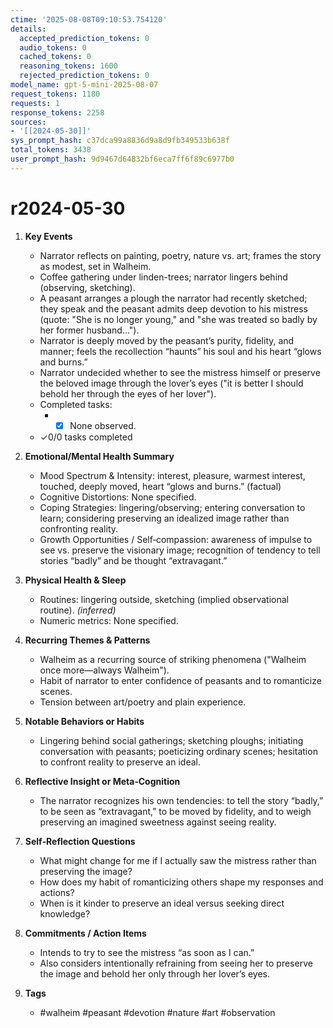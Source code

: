 ```yaml
---
ctime: '2025-08-08T09:10:53.754120'
details:
  accepted_prediction_tokens: 0
  audio_tokens: 0
  cached_tokens: 0
  reasoning_tokens: 1600
  rejected_prediction_tokens: 0
model_name: gpt-5-mini-2025-08-07
request_tokens: 1180
requests: 1
response_tokens: 2258
sources:
- '[[2024-05-30]]'
sys_prompt_hash: c37dca99a8836d9a8d9fb349533b638f
total_tokens: 3438
user_prompt_hash: 9d9467d64832bf6eca7ff6f89c6977b0
---
```

# r2024-05-30

1. **Key Events**
   - Narrator reflects on painting, poetry, nature vs. art; frames the story as modest, set in Walheim.
   - Coffee gathering under linden-trees; narrator lingers behind (observing, sketching).
   - A peasant arranges a plough the narrator had recently sketched; they speak and the peasant admits deep devotion to his mistress (quote: "She is no longer young," and "she was treated so badly by her former husband...").
   - Narrator is deeply moved by the peasant’s purity, fidelity, and manner; feels the recollection “haunts” his soul and his heart “glows and burns.”
   - Narrator undecided whether to see the mistress himself or preserve the beloved image through the lover’s eyes ("it is better I should behold her through the eyes of her lover").
   - Completed tasks:
     - - [x] None observed.
   - ✓0/0 tasks completed

2. **Emotional/Mental Health Summary**
   - Mood Spectrum & Intensity: interest, pleasure, warmest interest, touched, deeply moved, heart “glows and burns.” (factual)
   - Cognitive Distortions: None specified.
   - Coping Strategies: lingering/observing; entering conversation to learn; considering preserving an idealized image rather than confronting reality.
   - Growth Opportunities / Self‑compassion: awareness of impulse to see vs. preserve the visionary image; recognition of tendency to tell stories “badly” and be thought “extravagant.”

3. **Physical Health & Sleep**
   - Routines: lingering outside, sketching (implied observational routine). *(inferred)*
   - Numeric metrics: None specified.

4. **Recurring Themes & Patterns**
   - Walheim as a recurring source of striking phenomena ("Walheim once more—always Walheim").
   - Habit of narrator to enter confidence of peasants and to romanticize scenes.
   - Tension between art/poetry and plain experience.

5. **Notable Behaviors or Habits**
   - Lingering behind social gatherings; sketching ploughs; initiating conversation with peasants; poeticizing ordinary scenes; hesitation to confront reality to preserve an ideal.

6. **Reflective Insight or Meta‑Cognition**
   - The narrator recognizes his own tendencies: to tell the story “badly,” to be seen as “extravagant,” to be moved by fidelity, and to weigh preserving an imagined sweetness against seeing reality.

7. **Self‑Reflection Questions**
   - What might change for me if I actually saw the mistress rather than preserving the image?
   - How does my habit of romanticizing others shape my responses and actions?
   - When is it kinder to preserve an ideal versus seeking direct knowledge?

8. **Commitments / Action Items**
   - Intends to try to see the mistress “as soon as I can.”
   - Also considers intentionally refraining from seeing her to preserve the image and behold her only through her lover’s eyes.

9. **Tags**
   - #walheim #peasant #devotion #nature #art #observation